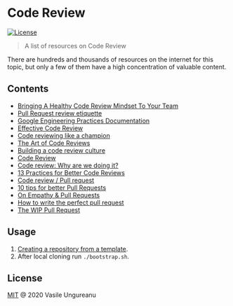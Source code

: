 # Code Review

<a href="https://github.com/VasileUngureanu/repository-template/blob/master/LICENSE"><img src="https://img.shields.io/badge/license-MIT-green.svg" alt="License"></a>

> A list of resources on Code Review

There are hundreds and thousands of resources on the internet for this topic, but only a few of them have a high concentration of valuable content.

## Contents

* [Bringing A Healthy Code Review Mindset To Your Team](https://dev.to/a_sandrina_p/bringing-a-healthy-code-review-mindset-to-your-team-f8o)
* [Pull Request review etiquette](https://medium.com/babylon-engineering/pull-request-review-etiquette-2101d36d4818)
* [Google Engineering Practices Documentation](https://google.github.io/eng-practices/)
* [Effective Code Review](https://www.youtube.com/watch?v=C-vkzC5iCCM)
* [Code reviewing like a champion](https://www.youtube.com/watch?v=1IOu2b4KTyU)
* [The Art of Code Reviews](https://www.slideshare.net/ThiagoPorcincula/the-art-of-code-reviews)
* [Building a code review culture](https://www.youtube.com/watch?v=I0_N5MBYB5s)
* [Code Review](https://github.com/thoughtbot/guides/tree/master/code-review)
* [Code review: Why are we doing it?](https://codurance.com/2015/09/29/codereview/)
* [13 Practices for Better Code Reviews](https://www.infoq.com/articles/practices-better-code-reviews/?utm_source=twitter&utm_medium=qcon&utm_campaign=calendar)
* [Code review / Pull request](https://avito-tech.github.io/avito-android/docs/contributing/codereview/)
* [10 tips for better Pull Requests](https://blog.ploeh.dk/2015/01/15/10-tips-for-better-pull-requests/)
* [On Empathy & Pull Requests](https://slack.engineering/on-empathy-pull-requests-979e4257d158)
* [How to write the perfect pull request](https://github.blog/2015-01-21-how-to-write-the-perfect-pull-request/)
* [The WIP Pull Request](https://ben.straub.cc/2015/04/02/wip-pull-request/)

## Usage

1. [Creating a repository from a template](https://help.github.com/en/articles/creating-a-repository-from-a-template).
1. After local cloning run `./bootstrap.sh`.

License
-------

[MIT](LICENSE) @ 2020 Vasile Ungureanu

